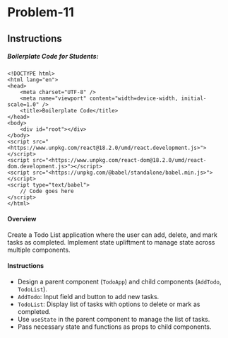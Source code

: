 # Problem-11

## Instructions

##### Boilerplate Code for Students:

    <!DOCTYPE html>
    <html lang="en">
    <head>
        <meta charset="UTF-8" />
        <meta name="viewport" content="width=device-width, initial-scale=1.0" />
        <title>Boilerplate Code</title>
    </head>
    <body>
        <div id="root"></div>
    </body>
    <script src="<https://www.unpkg.com/react@18.2.0/umd/react.development.js>"></script>
    <script src="<https://www.unpkg.com/react-dom@18.2.0/umd/react-dom.development.js>"></script>
    <script src="<https://unpkg.com/@babel/standalone/babel.min.js>"></script>
    <script type="text/babel">
        // Code goes here
    </script>
    </html>

#### Overview

Create a Todo List application where the user can add, delete, and mark tasks as completed. Implement state upliftment to manage state across multiple components.

#### Instructions

- Design a parent component (`TodoApp`) and child components (`AddTodo`, `TodoList`).
- `AddTodo`: Input field and button to add new tasks.
- `TodoList`: Display list of tasks with options to delete or mark as completed.
- Use `useState` in the parent component to manage the list of tasks.
- Pass necessary state and functions as props to child components.